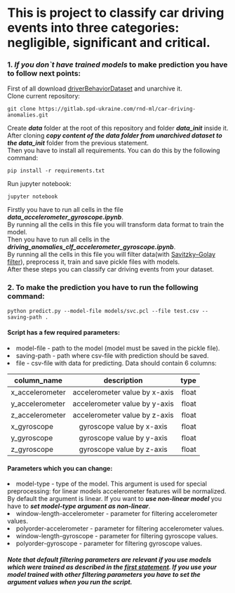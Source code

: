 # This is project to classify car driving events into three categories: negligible, significant and critical.

### 1. *If you don`t have trained models* to make prediction you have to follow next points:
First of all download [driverBehaviorDataset](https://github.com/jair-jr/driverBehaviorDataset) and unarchive it.
<br>Clone current repository:
```
git clone https://gitlab.spd-ukraine.com/rnd-ml/car-driving-anomalies.git
```
Create ***data*** folder at the root of this repository and folder ***data_init*** inside it.
<br>After cloning ***copy content of the data folder from unarchived dataset to the data_init*** folder from the previous statement.
<br>Then you have to install all requirements. You can do this by the following command:
```
pip install -r requirements.txt
```
Run jupyter notebook:
```
jupyter notebook
```
Firstly you have to run all cells in the file ***data_accelerometer_gyroscope.ipynb***.
<br>By running all the cells in this file you will transform data format to train the model.
<br>Then you have to run all cells in the ***driving_anomalies_clf_accelerometer_gyroscope.ipynb***.
<br>By running all the cells in this file you will filter data(with [Savitzky–Golay filter](https://en.wikipedia.org/wiki/Savitzky%E2%80%93Golay_filter)), preprocess it, train and save pickle files with models.
<br>After these steps you can classify car driving events from your dataset.

### 2. To make the prediction you have to run the following command:
```
python predict.py --model-file models/svc.pcl --file test.csv --saving-path .
```
#### Script has a few required parameters:
<li>model-file - path to the model (model must be saved in the pickle file).
<li>saving-path - path where csv-file with prediction should be saved.
<li>file - csv-file with data for predicting. Data should contain 6 columns: 

| column_name     | description                   | type  |
| ----------------|:-----------------------------:| -----:|
| x_accelerometer | accelerometer value by x-axis | float |
| y_accelerometer | accelerometer value by y-axis | float |
| z_accelerometer | accelerometer value by z-axis | float |
| x_gyroscope     | gyroscope value by x-axis     | float |
| y_gyroscope     | gyroscope value by y-axis     | float |
| z_gyroscope     | gyroscope value by z-axis     | float |
  
#### Parameters which you can change:

<li>model-type - type of the model. This argument is used for special preprocessing: for linear models accelerometer features will be normalized. By default the argument is linear. If you want to <b><i>use non-linear model</i></b> you have to <b><i>set model-type argument as non-linear</i></b>.
<li>window-length-accelerometer - parameter for filtering accelerometer values.
<li>polyorder-accelerometer - parameter for filtering accelerometer values.
<li>window-length-gyroscope - parameter for filtering gyroscope values.
<li>polyorder-gyroscope - parameter for filtering gyroscope values.

##### Note that default filtering parameters are relevant if you use models which were trained as described in the [first statement](#1-if-you-dont-have-trained-models-to-make-prediction-you-have-to-follow-next-points). If you use your model trained with other filtering parameters you have to set the argument values when you run the script.